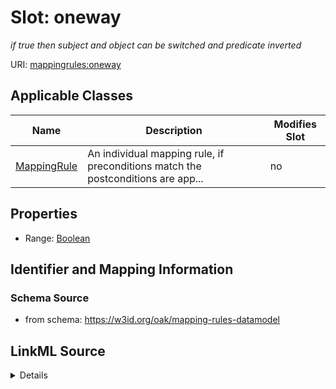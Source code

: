 

# Slot: oneway


_if true then subject and object can be switched and predicate inverted_



URI: [mappingrules:oneway](https://w3id.org/oak/mapping-rules-datamodel/oneway)



<!-- no inheritance hierarchy -->





## Applicable Classes

| Name | Description | Modifies Slot |
| --- | --- | --- |
| [MappingRule](MappingRule.md) | An individual mapping rule, if preconditions match the postconditions are app... |  no  |







## Properties

* Range: [Boolean](Boolean.md)





## Identifier and Mapping Information







### Schema Source


* from schema: https://w3id.org/oak/mapping-rules-datamodel




## LinkML Source

<details>
```yaml
name: oneway
description: if true then subject and object can be switched and predicate inverted
from_schema: https://w3id.org/oak/mapping-rules-datamodel
rank: 1000
ifabsent: 'False'
alias: oneway
owner: MappingRule
domain_of:
- MappingRule
range: boolean

```
</details>